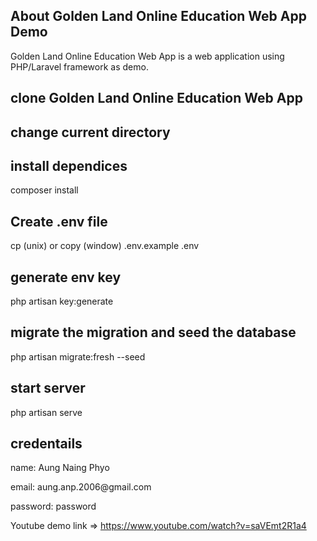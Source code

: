 ## About Golden Land Online Education Web App Demo

Golden Land Online Education Web App is a web application using PHP/Laravel framework as demo.

## clone Golden Land Online Education Web App

## change current directory

## install dependices

<p> composer install</p>

## Create .env file

<p> cp (unix) or copy (window) .env.example .env</p>

## generate env key

<p> php artisan key:generate</p>

## migrate the migration and seed the database

<p>php artisan migrate:fresh --seed</p>

## start server

<p>php artisan serve</p>

## credentails

<p>name: Aung Naing Phyo</p>
<p>email: aung.anp.2006@gmail.com</p>
<p>password: password</p>


Youtube demo link => https://www.youtube.com/watch?v=saVEmt2R1a4
